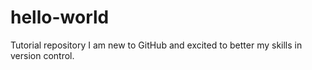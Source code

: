 # hello-world
Tutorial repository
I am new to GitHub and excited to better my skills in version control.
